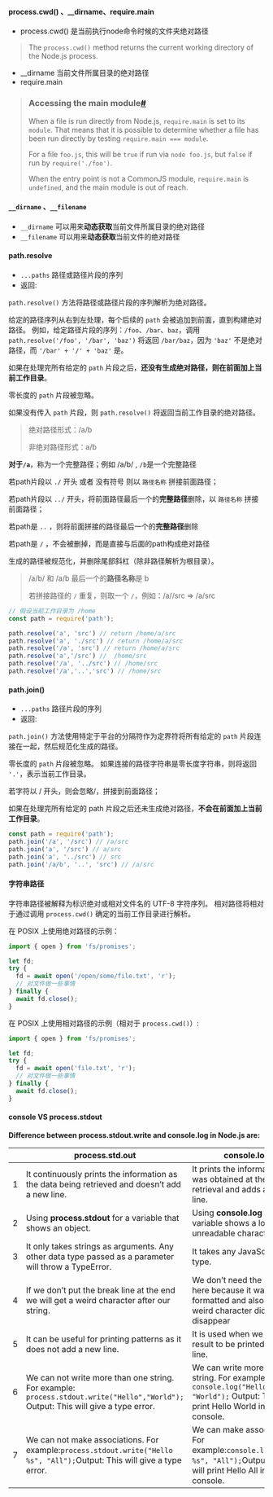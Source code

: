#### process.cwd() 、__dirname、require.main

- process.cwd() 是当前执行node命令时候的文件夹绝对路径

> The `process.cwd()` method returns the current working directory of the Node.js process.

- __dirname 当前文件所属目录的绝对路径
- require.main 

> ### Accessing the main module[#](https://nodejs.org/dist/latest-v16.x/docs/api/modules.html#accessing-the-main-module)
>
> When a file is run directly from Node.js, `require.main` is set to its `module`. That means that it is possible to determine whether a file has been run directly by testing `require.main === module`.
>
> For a file `foo.js`, this will be `true` if run via `node foo.js`, but `false` if run by `require('./foo')`.
>
> When the entry point is not a CommonJS module, `require.main` is `undefined`, and the main module is out of reach.

#### `__dirname` 、`__filename`

- `__dirname` 可以用来**动态获取**当前文件所属目录的绝对路径
- `__filename` 可以用来**动态获取**当前文件的绝对路径

#### path.resolve

- `...paths` [](http://url.nodejs.cn/9Tw2bK) 路径或路径片段的序列
- 返回: [](http://url.nodejs.cn/9Tw2bK)

`path.resolve()` 方法将路径或路径片段的序列解析为绝对路径。

给定的路径序列从右到左处理，每个后续的 `path` 会被追加到前面，直到构建绝对路径。 例如，给定路径片段的序列：`/foo`、`/bar`、`baz`，调用 `path.resolve('/foo', '/bar', 'baz')` 将返回 `/bar/baz`，因为 `'baz'` 不是绝对路径，而 `'/bar' + '/' + 'baz'` 是。

如果在处理完所有给定的 `path` 片段之后，**还没有生成绝对路径，则在前面加上当前工作目录**。

零长度的 `path` 片段被忽略。

如果没有传入 `path` 片段，则 `path.resolve()` 将返回当前工作目录的绝对路径。

> 绝对路径形式：/a/b
> 
> 非绝对路径形式：a/b

**对于`/a`**，称为一个完整路径；例如 /a/b/  ,  `/b`是一个完整路径

若path片段以 `./` 开头 或者 没有符号 则以 `路径名称` 拼接前面路径；

若path片段以 `../` 开头，将前面路径最后一个的**完整路径**删除，以 `路径名称` 拼接前面路径；

若path是 `..` ，则将前面拼接的路径最后一个的**完整路径**删除

若path是 `/` ，不会被删掉，而是直接与后面的path构成绝对路径

生成的路径被规范化，并删除尾部斜杠（除非路径解析为根目录）。

> /a/b/ 和 /a/b 最后一个的**路径名称**是 b
> 
> 若拼接路径的 `/` 重复，则取一个 `/`，例如：/a//src  =>  /a/src

```js
// 假设当前工作目录为 /home
const path = require('path');

path.resolve('a', 'src') // return /home/a/src
path.resolve('a', './src') // return /home/a/src
path.resolve('/a', 'src') // return /home/a/src
path.resolve('a','/src') //  /home/src
path.resolve('/a', '../src') // /home/src
path.resolve('/a','..','src') // /home/src
```

#### path.join()

- `...paths` [](http://url.nodejs.cn/9Tw2bK) 路径片段的序列
- 返回: [](http://url.nodejs.cn/9Tw2bK)

`path.join()` 方法使用特定于平台的分隔符作为定界符将所有给定的 `path` 片段连接在一起，然后规范化生成的路径。

零长度的 `path` 片段被忽略。 如果连接的路径字符串是零长度字符串，则将返回 `'.'`，表示当前工作目录。

若字符以 / 开头，则会忽略/，拼接到前面路径；

如果在处理完所有给定的 path 片段之后还未生成绝对路径，**不会在前面加上当前工作目录**。

```js
const path = require('path');
path.join('/a', '/src') // /a/src
path.join('a', '/src') // a/src
path.join('a', '../src') // src
path.join('/a/b', '..', 'src') // /a/src
```

#### 字符串路径

字符串路径被解释为标识绝对或相对文件名的 UTF-8 字符序列。 相对路径将相对于通过调用 `process.cwd()` 确定的当前工作目录进行解析。

在 POSIX 上使用绝对路径的示例：

```js
import { open } from 'fs/promises';

let fd;
try {
  fd = await open('/open/some/file.txt', 'r');
  // 对文件做一些事情
} finally {
  await fd.close();
}
```

在 POSIX 上使用相对路径的示例（相对于 `process.cwd()`）:

```js
import { open } from 'fs/promises';

let fd;
try {
  fd = await open('file.txt', 'r');
  // 对文件做一些事情
} finally {
  await fd.close();
}
```

#### console VS process.stdout

**Difference between process.stdout.write and console.log in Node.js are:**

| | **process.std.out**                                          | **console.log**                                              |
| ------ | ------------------------------------------------------------ | ------------------------------------------------------------ |
| 1      | It continuously prints the information as the data being retrieved and doesn’t add a new line. | It prints the information that was obtained at the point of retrieval and adds a new line. |
| 2      | Using **process.stdout** for a variable that shows an object. | Using **console.log** for a variable shows a lot of unreadable characters. |
| 3      | It only takes strings as arguments. Any other data type passed as a parameter will throw a TypeError. | It takes any JavaScript data type.                           |
| 4      | If we don’t put the break line at the end we will get a weird character after our string. | We don’t need the break line here because it was already formatted and also that weird character did disappear |
| 5      | It can be useful for printing patterns as it does not add a new line. | It is used when we want our result to be printed in a new line. |
| 6      | We can not write more than one string. For example: `process.stdout.write("Hello","World");` Output: This will give a type error. | We can write more than one string. For example: `console.log("Hello", "World");` Output: This will print Hello World in the console. |
| 7 | We can not make associations. For example:`process.stdout.write("Hello %s", "All");`Output: This will give a type error. | We can make associations. For example:`console.log("Hello %s", "All");`Output: This will print Hello All in the console. |
